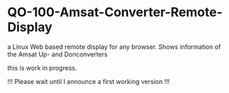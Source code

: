 # QO-100-Amsat-Converter-Remote-Display
a Linux Web based remote display for any browser. Shows information of the Amsat Up- and Donconverters

this is work in progress.

!!! Please wait until I announce a first working version !!!
